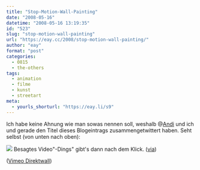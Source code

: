 ```yaml
---
title: "Stop-Motion-Wall-Painting"
date: "2008-05-16"
datetime: "2008-05-16 13:19:35"
id: "523"
slug: "stop-motion-wall-painting"
url: "https://eay.cc/2008/stop-motion-wall-painting/"
author: "eay"
format: "post"
categories:
  - 0815
  - the-others
tags:
  - animation
  - filme
  - kunst
  - streetart
meta:
  - yourls_shorturl: "https://eay.li/s9"
---
```


Ich habe keine Ahnung wie man sowas nennen soll, weshalb @[Andi](http://twitter.com/AndiH) und ich und gerade den Titel dieses Blogeintrags zusammengetwittert haben. Seht selbst (von unten nach oben):

![](/uploads/2008/twitterwallanimation.gif) Besagtes Video"-Dings" gibt's dann nach dem Klick. ([via](http://twitter.com/TubeYou/statuses/812668372)) 

 ([Vimeo Direktwall](http://www.vimeo.com/426617))
